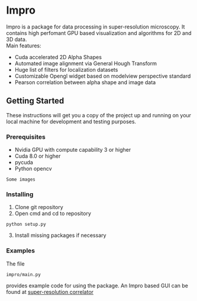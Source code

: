 # Impro

Impro is a package for data processing in super-resolution microscopy. It contains high perfomant
GPU based visualization and algorithms for 2D and 3D data. <br />
Main features:
* Cuda accelerated 2D Alpha Shapes
* Automated image alignment via General Hough Transform
* Huge list of filters for localization datasets
* Customizable Opengl widget based on modelview perspective standard
* Pearson correlation between alpha shape and image data

## Getting Started

These instructions will get you a copy of the project up and running on your local machine for development and testing purposes. 

### Prerequisites

* Nvidia GPU with compute capability 3 or higher
* Cuda 8.0 or higher
* pycuda
* Python opencv

```
Some images
```

### Installing

1. Clone git repository
2. Open cmd and cd to repository

```
python setup.py
```
3. Install missing packages if necessary

### Examples
The file
```
impro/main.py
```
provides example code for using the package. An Impro based GUI can be found at [super-resolution correlator](https://github.com/super-resolution/Super-resolution-correlator)
